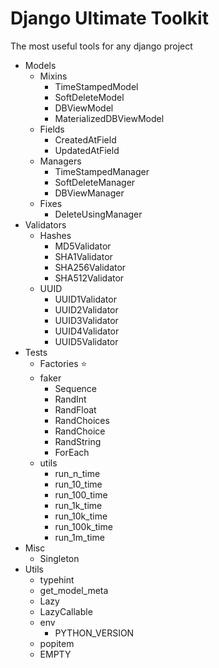# Django Ultimate Toolkit

The most useful tools for any django project

- Models
  - Mixins
    - TimeStampedModel
    - SoftDeleteModel
    - DBViewModel
    - MaterializedDBViewModel
  - Fields
    - CreatedAtField
    - UpdatedAtField
  - Managers
    - TimeStampedManager
    - SoftDeleteManager
    - DBViewManager
  - Fixes
    - DeleteUsingManager
- Validators
  - Hashes
    - MD5Validator
    - SHA1Validator
    - SHA256Validator
    - SHA512Validator
  - UUID
    - UUID1Validator
    - UUID2Validator
    - UUID3Validator
    - UUID4Validator
    - UUID5Validator
- Tests
  - Factories ⭐️
  - faker
    - Sequence
    - RandInt
    - RandFloat
    - RandChoices
    - RandChoice
    - RandString
    - ForEach
  - utils
    - run_n_time
    - run_10_time
    - run_100_time
    - run_1k_time
    - run_10k_time
    - run_100k_time
    - run_1m_time
- Misc
  - Singleton 
- Utils
  - typehint 
  - get_model_meta
  - Lazy
  - LazyCallable
  - env
    - PYTHON_VERSION
  - popitem
  - EMPTY